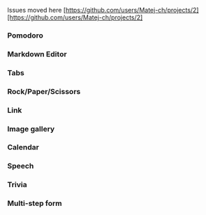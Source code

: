 Issues moved here [https://github.com/users/Matej-ch/projects/2][https://github.com/users/Matej-ch/projects/2]

### Pomodoro

### Markdown Editor

### Tabs

### Rock/Paper/Scissors

### Link

### Image gallery

### Calendar

### Speech

### Trivia 

### Multi-step form

[https://github.com/users/Matej-ch/projects/2]: https://github.com/users/Matej-ch/projects/2